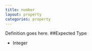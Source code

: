 ```yaml
---
title: number
layout: property
categories: property
---
```

Definition goes here.
##Expected Type
* Integer